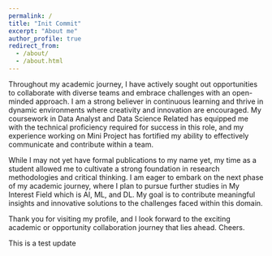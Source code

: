 ```yaml
---
permalink: /
title: "Init Commit"
excerpt: "About me"
author_profile: true
redirect_from: 
  - /about/
  - /about.html
---
```


Throughout my academic journey, I have actively sought out opportunities to collaborate with diverse teams and embrace challenges with an open-minded approach. I am a strong believer in continuous learning and thrive in dynamic environments where creativity and innovation are encouraged. My coursework in Data Analyst and Data Science Related has equipped me with the technical proficiency required for success in this role, and my experience working on Mini Project has fortified my ability to effectively communicate and contribute within a team.

While I may not yet have formal publications to my name yet, my time as a student allowed me to cultivate a strong foundation in research methodologies and critical thinking. I am eager to embark on the next phase of my academic journey, where I plan to pursue further studies in My Interest Field which is AI, ML, and DL. My goal is to contribute meaningful insights and innovative solutions to the challenges faced within this domain.

Thank you for visiting my profile, and I look forward to the exciting academic or opportunity collaboration journey that lies ahead. Cheers.

This is a test update